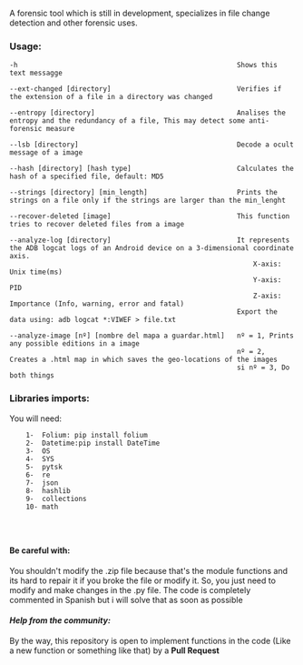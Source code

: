 
A forensic tool which is still in development, specializes in file change detection and other forensic uses.


### **Usage**:
```
-h                                                      Shows this text messagge

--ext-changed [directory]                               Verifies if the extension of a file in a directory was changed

--entropy [directory]                                   Analises the entropy and the redundancy of a file, This may detect some anti-forensic measure

--lsb [directory]                                       Decode a ocult message of a image

--hash [directory] [hash type]                          Calculates the hash of a specified file, default: MD5

--strings [directory] [min_length]                      Prints the strings on a file only if the strings are larger than the min_lenght

--recover-deleted [image]                               This function tries to recover deleted files from a image

--analyze-log [directory]                               It represents the ADB logcat logs of an Android device on a 3-dimensional coordinate axis. 
                                                            X-axis: Unix time(ms)
                                                            Y-axis: PID
                                                            Z-axis: Importance (Info, warning, error and fatal)
                                                        Export the data using: adb logcat *:VIWEF > file.txt

--analyze-image [nº] [nombre del mapa a guardar.html]   nº = 1, Prints any possible editions in a image
                                                        nº = 2, Creates a .html map in which saves the geo-locations of the images
                                                        si nº = 3, Do both things
```
### **Libraries imports**:
You will need:
```
	1-  Folium: pip install folium
	2-  Datetime:pip install DateTime
	3-  OS
	4-  SYS
	5-  pytsk
	6-  re
	7-  json
	8-  hashlib
	9-  collections
	10- math
	

	
```

#### **Be careful with:**
You shouldn't modify the .zip file because that's the module functions and its hard to repair it if you broke the file or modify it. So, you just need to modify and make changes in the .py file. The code is completely commented in Spanish but i will solve that as soon as possible

#### ***Help from the community:***
By the way, this repository is open to implement functions in the code (Like a new function or something like that) by a **Pull Request**
